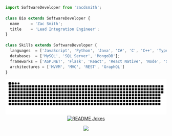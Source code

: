 ```js
import SoftwareDeveloper from 'zacdsmith';

class Bio extends SoftwareDeveloper {
  name     = 'Zac Smith';
  title    = 'Lead Integration Engineer';
}

class Skills extends SoftwareDeveloper {
  languages  = ['JavaScript', 'Python', 'Java', 'C#', 'C', 'C++', 'Typescript'];
  databases  = ['MySQL', 'SQL Server', 'MongoDB'];
  frameworks = ['ASP.NET', 'Flask', 'React', 'React Native', 'Node', 'Selenium'];
  architectures = ['MVVM', 'MVC', 'REST', 'GraphQL']
}
```

<img alt="github-snake" src="github-snake.svg" />

<div align="center">
<a href="https://readme-jokes.vercel.app"><img align="center" src="https://readme-jokes.vercel.app/api?bgColor=%23073b4c&textColor=%2306d6a0&aColor=%2306d6a0&borderColor=%2306d6a0" alt="README Jokes"></a>
<!---
<img align="center" src="https://github-readme-stats.vercel.app/api?username=zacdsmith&show_icons=true&locale=en&theme=chartreuse-dark" alt="zacdsmith" width="410" />
  stats tracker
-->


  
<p align="center"> 
  <img src="https://profile-counter.glitch.me/zacdsmith/count.svg" />
</p>
